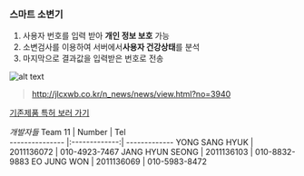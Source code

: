 ### 스마트 소변기
1. 사용자 번호를 입력 받아 **개인 정보 보호** 가능
2. 소변검사를 이용하여 서버에서**사용자 건강상태**를 분석
3. 마지막으로 결과값을 입력받은 번호로 전송

![alt text](http://jlcxwb.co.kr/n_news/peg/1511/3068dc2c436a6a4db34ada85afb507aa_DCAE48hTldy8a7OUu4G7Uvc.JPG "Img")
>http://jlcxwb.co.kr/n_news/news/view.html?no=3940

[기존제품 특허 보러 가기](https://goo.gl/fWAi4i)

*개발자들*
    Team 11     |     Number    |      Tel     
--------------- |:-------------:| -------------
YONG SANG HYUK  |   2011136072  | 010-4923-7467
JANG HYUN SEONG |   2011136103  | 010-8832-9883
EO JUNG WON     |   2011136069  | 010-5983-8472
